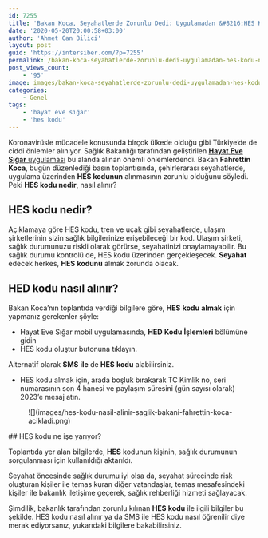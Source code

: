 ```yaml
---
id: 7255
title: 'Bakan Koca, Seyahatlerde Zorunlu Dedi: Uygulamadan &#8216;HES Kodu&#8217; Nasıl Alınır?'
date: '2020-05-20T20:00:58+03:00'
author: 'Ahmet Can Bilici'
layout: post
guid: 'https://intersiber.com/?p=7255'
permalink: /bakan-koca-seyahatlerde-zorunlu-dedi-uygulamadan-hes-kodu-nasil-alinir/
post_views_count:
    - '95'
image: images/bakan-koca-seyahatlerde-zorunlu-dedi-uygulamadan-hes-kodu-nasil-alinir.png
categories:
    - Genel
tags:
    - 'hayat eve sığar'
    - 'hes kodu'
---
```


Koronavirüsle mücadele konusunda birçok ülkede olduğu gibi Türkiye’de de ciddi önlemler alınıyor. Sağlık Bakanlığı tarafından geliştirilen [**Hayat** **Eve** **Sığar** uygulaması](https://intersiber.com/hayat-eve-sigar-uygulamasi-yayinda-riskli-bolgede-olup-olmadiginizi-gorebilirsiniz/) bu alanda alınan önemli önlemlerdendi. Bakan **Fahrettin** **Koca**, bugün düzenlediği basın toplantısında, şehirlerarası seyahatlerde, uygulama üzerinden **HES kodunun** alınmasının zorunlu olduğunu söyledi. Peki **HES kodu nedir**, nasıl alınır?

## HES kodu nedir?

Açıklamaya göre HES kodu, tren ve uçak gibi seyahatlerde, ulaşım şirketlerinin sizin sağlık bilgilerinize erişebileceği bir kod. Ulaşım şirketi, sağlık durumunuzu riskli olarak görürse, seyahatinizi onaylamayabilir. Bu sağlık durumu kontrolü de, HES kodu üzerinden gerçekleşecek. **Seyahat** edecek herkes, **HES** **kodunu** almak zorunda olacak.

## HED kodu nasıl alınır?

Bakan Koca’nın toplantıda verdiği bilgilere göre, **HES** **kodu** **almak** için yapmanız gerekenler şöyle:

- Hayat Eve Sığar mobil uygulamasında, **HED** **Kodu** **İşlemleri** bölümüne gidin
- HES kodu oluştur butonuna tıklayın.

Alternatif olarak **SMS** **ile** de **HES** **kodu** alabilirsiniz.

- HES kodu almak için, arada boşluk bırakarak TC Kimlik no, seri numarasının son 4 hanesi ve paylaşım süresini (gün sayısı olarak) 2023’e mesaj atın.

<figure class="wp-block-image size-large">![](images/hes-kodu-nasil-alinir-saglik-bakani-fahrettin-koca-acikladi.png)</figure>## HES kodu ne işe yarıyor?

Toplantıda yer alan bilgilerde, **HES** kodunun kişinin, sağlık durumunun sorgulanması için kullanıldığı aktarıldı.

Seyahat öncesinde sağlık durumu iyi olsa da, seyahat sürecinde risk oluşturan kişiler ile temas kuran diğer vatandaşlar, temas mesafesindeki kişiler ile bakanlık iletişime geçerek, sağlık rehberliği hizmeti sağlayacak.

Şimdilik, bakanlık tarafından zorunlu kılınan **HES** **kodu** ile ilgili bilgiler bu şekilde. HES kodu nasıl alınır ya da SMS ile HES kodu nasıl öğrenilir diye merak ediyorsanız, yukarıdaki bilgilere bakabilirsiniz.